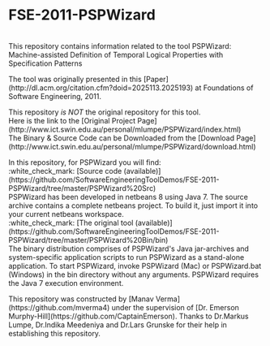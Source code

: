 # FSE-2011-PSPWizard
<br>
This repository contains information related to the tool PSPWizard: Machine-assisted Definition of Temporal Logical Properties with Specification Patterns
<p>
The tool was originally presented in this [Paper](http://dl.acm.org/citation.cfm?doid=2025113.2025193) at Foundations of Software Engineering, 2011.
<p>
This repository <i>is NOT</i> the original repository for this tool.<br>
Here is the link to the [Original Project Page](http://www.ict.swin.edu.au/personal/mlumpe/PSPWizard/index.html)<br>
The Binary & Source Code can be Downloaded from the [Download Page](http://www.ict.swin.edu.au/personal/mlumpe/PSPWizard/download.html)
<p>
In this repository, for PSPWizard you will find:<br>
:white_check_mark: [Source code (available)](https://github.com/SoftwareEngineeringToolDemos/FSE-2011-PSPWizard/tree/master/PSPWizard%20Src)<br>
PSPWizard has been developed in netbeans 8 using Java 7. The source archive contains a complete netbeans project. To build it, just import it into your current netbeans workspace. <br>
:white_check_mark: [The original tool (available)](https://github.com/SoftwareEngineeringToolDemos/FSE-2011-PSPWizard/tree/master/PSPWizard%20Bin/bin)
<br>
The binary distribution comprises of PSPWizard's Java jar-archives and system-specific application scripts to run PSPWizard as a stand-alone application. To start PSPWizard, invoke PSPWizard (Mac) or PSPWizard.bat (Windows) in the bin directory without any arguments. PSPWizard requires the Java 7 execution environment.
<p>
This repository was constructed by [Manav Verma](https://github.com/mverma4) under the supervision of [Dr. Emerson Murphy-Hill](https://github.com/CaptainEmerson). Thanks to Dr.Markus Lumpe, Dr.Indika Meedeniya and Dr.Lars Grunske for their help in establishing this repository.

